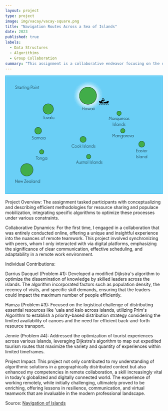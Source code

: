 ```yaml
---
layout: project
type: project
image: img/vacay/vacay-square.png
title: "Navigation Routes Across a Sea of Islands"
date: 2023
published: true
labels:
  - Data Structures
  - Algorithims
  - Group Collaboration
summary: "This assignment is a collaborative endeavor focusing on the distribution and circulation of resources and people among a network of interconnected islands that my group created in Algorithims class."
---
```


<div style="text-align: center;">
    <img class="img-fluid" src="../img/Poly.gif">
</div>

Project Overview:
The assignment tasked participants with conceptualizing and describing efficient methodologies for resource sharing and populace mobilization, integrating specific algorithms to optimize these processes under various constraints.

Collaborative Dynamics:
For the first time, I engaged in a collaboration that was entirely conducted online, offering a unique and insightful experience into the nuances of remote teamwork. This project involved synchronizing with peers, whom I only interacted with via digital platforms, emphasizing the significance of clear communication, effective scheduling, and adaptability in a remote work environment.

Individual Contributions:

Darrius Dacquel (Problem #1): Developed a modified Dijkstra's algorithm to optimize the dissemination of knowledge by skilled leaders across the islands. The algorithm incorporated factors such as population density, the recency of visits, and specific skill demands, ensuring that the leaders could impact the maximum number of people efficiently.

Hamza (Problem #3): Focused on the logistical challenge of distributing essential resources like 'uala and kalo across islands, utilizing Prim's Algorithm to establish a priority-based distribution strategy considering the limited availability of canoes and the need for efficient back-and-forth resource transport.

Jennie (Problem #4): Addressed the optimization of tourist experiences across various islands, leveraging Dijkstra's algorithm to map out expedited tourism routes that maximize the variety and quantity of experiences within limited timeframes.

Project Impact:
This project not only contributed to my understanding of algorithmic solutions in a geographically distributed context but also enhanced my competencies in remote collaboration, a skill increasingly vital in today's globalized and digitally connected world. The experience of working remotely, while initially challenging, ultimately proved to be enriching, offering lessons in resilience, communication, and virtual teamwork that are invaluable in the modern professional landscape.
 
Source: <a href="[https://docs.google.com/document/d/1b dCteYYMJKE2vIWruI7PH97UcfcMyS3XB_EwtmqUjk/edit">Navigation of Islands</a>
